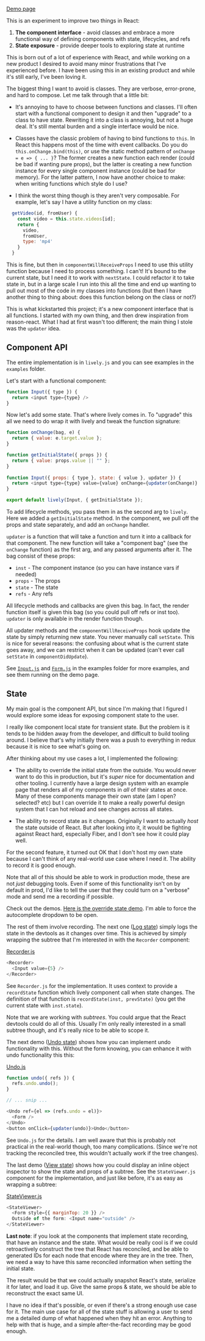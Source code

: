
[Demo page](https://jlongster.github.io/lively/)

This is an experiment to improve two things in React:

1. **The component interface** - avoid classes and embrace a more
functional way of defining components with state, lifecycles, and refs
2. **State exposure** - provide deeper tools to exploring state at runtime

This is born out of a lot of experience with React, and while working
on a new product I desired to avoid many minor frustrations that I've
experienced before. I have been using this in an existing product and
while it's still early, I've been loving it.

The biggest thing I want to avoid is classes. They are verbose,
error-prone, and hard to compose. Let me talk through that a little bit:

* It's annoying to have to choose between functions and classes. I'll
  often start with a functional component to design it and then
  "upgrade" to a class to have state. Rewriting it into a class is
  annoying, but not a huge deal. It's still mental burden and a single
  interface would be nice.

* Classes have the classic problem of having to bind functions to
  `this`. In React this happens most of the time with event callbacks.
  Do you do `this.onChange.bind(this)`, or use the static method
  pattern of `onChange = e => { ... }`? The former creates a new
  function each render (could be bad if wanting pure props), but the
  latter is creating a new function instance for every single
  component instance (could be bad for memory). For the latter
  pattern, I now have another choice to make: when writing functions
  which style do I use?

* I think the worst thing though is they aren't very composable. For
  example, let's say I have a utility function on my class:

```js
  getVideo(id, fromUser) {
    const video = this.state.videos[id];
    return {
      video,
      fromUser,
      type: 'mp4'
    }
  }
```

  This is fine, but then in `componentWillReceiveProps` I need to use
  this utility function because I need to process something. I can't!
  It's bound to the current state, but I need it to work with
  `nextState`. I could refactor it to take state in, but in a large
  scale I run into this all the time and end up wanting to pull out
  most of the code in my classes into functions (but then I have
  another thing to thing about: does this function belong on the class
  or not?)

This is what kickstarted this project; it's a new component interface
that is all functions. I started with my own thing, and then drew
inspiration from reason-react. What I had at first wasn't too
different; the main thing I stole was the `updater` idea.

## Component API

The entire implementation is in `lively.js` and you can see examples
in the `examples` folder.

Let's start with a functional component:

```js
function Input({ type }) {
  return <input type={type} />
}
```

Now let's add some state. That's where lively comes in. To "upgrade"
this all we need to do wrap it with lively and tweak the function signature:

```js
function onChange(bag, e) {
  return { value: e.target.value };
}

function getInitialState({ props }) {
  return { value: props.value || "" };
}
  
function Input({ props: { type }, state: { value }, updater }) {
  return <input type={type} value={value} onChange={updater(onChange)} />
}

export default lively(Input, { getInitialState });
```

To add lifecycle methods, you pass them in as the second arg to
`lively`. Here we added a `getInitialState` method. In the component,
we pull off the props and state separately, and add an `onChange` handler.

`updater` is a function that will take a function and turn it into a
callback for that component. The new function will take a "component
bag" (see the `onChange` function) as the first arg, and any passed
arguments after it. The bag consist of these props:

* `inst` - The component instance (so you can have instance vars if needed)
* `props` - The props
* `state` - The state
* `refs` - Any refs

All lifecycle methods and callbacks are given this bag. In fact, the
render function itself is given this bag (so you could pull off refs
or inst too). `updater` is only available in the render function
though.

All updater methods and the `componentWillReceiveProps` hook update
the state by simply returning new state. You never manually call
`setState`. This is nice for several reasons: the confusing about what
is the current state goes away, and we can restrict when it can be
updated (can't ever call `setState` in `componentDidUpdate`).

See
[`Input.js`](https://github.com/jlongster/lively/blob/master/examples/src/Input.js)
and
[`Form.js`](https://github.com/jlongster/lively/blob/master/examples/src/Form.js)
in the examples folder for more examples, and see them running on the
demo page.

## State

My main goal is the component API, but since I'm making that I figured
I would explore some ideas for exposing component state to the user.

I really like component local state for transient state. But the
problem is it tends to be hidden away from the developer, and
difficult to build tooling around. I believe that's why initially
there was a push to everything in redux because it is nice to see
what's going on.

After thinking about my use cases a lot, I implemented the following:

* The ability to override the initial state from the outside. You
  would never want to do this in production, but it's *super* nice for
  documentation and other tooling. I currently have a large design
  system with an example page that renders all of my components in
  *all* of their states at once. Many of these components manage their
  own state (am I open? selected? etc) but I can override it to make a
  really powerful design system that I can hot reload and see changes
  across all states.

* The ability to record state as it changes. Originally I want to
  actually *host* the state outside of React. But after looking into
  it, it would be fighting against React hard, especially Fiber, and I
  don't see how it could play well.

For the second feature, it turned out OK that I don't host my own
state because I can't think of any real-world use case where I need
it. The ability to record it is good enough.

Note that all of this should be able to work in production mode, these
are not *just* debugging tools. Even if some of this functionality
isn't on by default in prod, I'd like to tell the user that they could
turn on a "verbose" mode and send me a recording if possible.

Check out the demos.
[Here is the override state demo](https://jlongster.github.io/lively/#override-state).
I'm able to force the autocomplete dropdown to be open.

The rest of them involve recording. The next one ([Log state](https://jlongster.github.io/lively/#log-state)) simply
logs the state in the devtools as it changes over time. This is
achieved by simply wrapping the subtree that I'm interested in with
the `Recorder` component:

[Recorder.js](https://github.com/jlongster/lively/blob/master/examples/src/Recorder.js)

```js
<Recorder>
  <Input value={5} />
</Recorder>
```

See `Recorder.js` for the implementation. It uses context to provide a
`recordState` function which lively component call when state changes.
The definition of that function is `recordState(inst, prevState)` (you
get the current state with `inst.state`).

Note that we are working with *subtrees*. You could argue that the
React devtools could do all of this. Usually I'm only really
interested in a small subtree though, and it's really nice to be able
to scope it.

The next demo ([Undo state](https://jlongster.github.io/lively/#undo-state)) shows how you can implement undo
functionality with this. Without the form knowing, you can enhance it
with undo functionality this this:

[Undo.js](https://github.com/jlongster/lively/blob/master/examples/src/Undo.js)

```js
function undo({ refs }) {
  refs.undo.undo();
}

// ... snip ...

<Undo ref={el => (refs.undo = el)}>
  <Form />
</Undo>
<button onClick={updater(undo)}>Undo</button>
```

See `Undo.js` for the details. I am well aware that this is probably
not practical in the real-world though, too many complications. (Since
we're not tracking the reconciled tree, this wouldn't actually work if
the tree changes).

The last demo ([View state](https://jlongster.github.io/lively/#view-state)) shows how you could display an inline
object inspector to show the state and props of a subtree. See the
`StateViewer.js` component for the implementation, and just like
before, it's as easy as wrapping a subtree:

[StateViewer.js](https://github.com/jlongster/lively/blob/master/examples/src/StateViewer.js)

```js
<StateViewer>
  <Form style={{ marginTop: 20 }} />
  Outside of the form: <Input name="outside" />
</StateViewer>
```

**Last note**: if you look at the components that implement state
recording, that have an instance and the state. What would be really
cool is if we could retroactively construct the tree that React has
reconciled, and be able to generated IDs for each node that encode
where they are in the tree. Then, we need a way to have this same
reconciled information when setting the initial state.

The result would be that we could actually snapshot React's state,
serialize it for later, and load it up. Give the same props & state,
we should be able to reconstruct the exact same UI.

I have no idea if that's possible, or even if there's a strong enough
use case for it. The main use case for all of the state stuff is
allowing a user to send me a detailed dump of what happened when they
hit an error. Anything to help with that is huge, and a simple
after-the-fact recording may be good enough.
